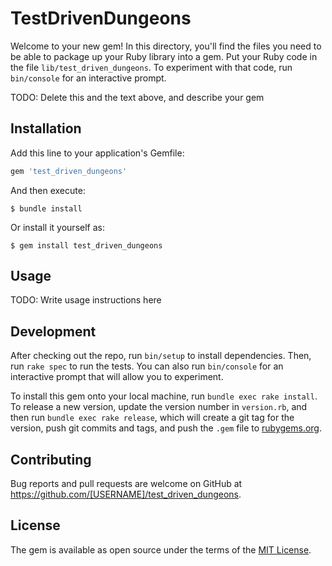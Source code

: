 # TestDrivenDungeons

Welcome to your new gem! In this directory, you'll find the files you need to be able to package up your Ruby library into a gem. Put your Ruby code in the file `lib/test_driven_dungeons`. To experiment with that code, run `bin/console` for an interactive prompt.

TODO: Delete this and the text above, and describe your gem

## Installation

Add this line to your application's Gemfile:

```ruby
gem 'test_driven_dungeons'
```

And then execute:

    $ bundle install

Or install it yourself as:

    $ gem install test_driven_dungeons

## Usage

TODO: Write usage instructions here

## Development

After checking out the repo, run `bin/setup` to install dependencies. Then, run `rake spec` to run the tests. You can also run `bin/console` for an interactive prompt that will allow you to experiment.

To install this gem onto your local machine, run `bundle exec rake install`. To release a new version, update the version number in `version.rb`, and then run `bundle exec rake release`, which will create a git tag for the version, push git commits and tags, and push the `.gem` file to [rubygems.org](https://rubygems.org).

## Contributing

Bug reports and pull requests are welcome on GitHub at https://github.com/[USERNAME]/test_driven_dungeons.


## License

The gem is available as open source under the terms of the [MIT License](https://opensource.org/licenses/MIT).
